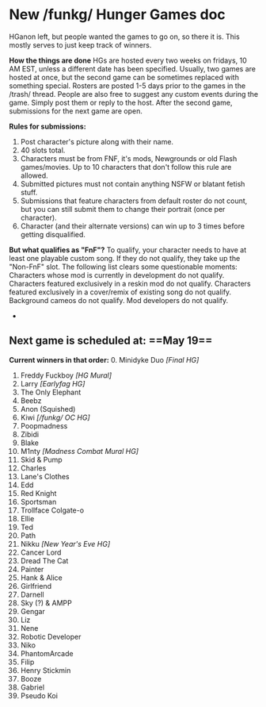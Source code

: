 # New /funkg/ Hunger Games doc
HGanon left, but people wanted the games to go on, so there it is. This mostly serves to just keep track of winners.

**How the things are done**
HGs are hosted every two weeks on fridays, 10 AM EST, unless a different date has been specified.
Usually, two games are hosted at once, but the second game can be sometimes replaced with something special.
Rosters are posted 1-5 days prior to the games in the /trash/ thread.
People are also free to suggest any custom events during the game. Simply post them or reply to the host.
After the second game, submissions for the next game are open.

**Rules for submissions:**
1. Post character's picture along with their name.
2. 40 slots total.
3. Characters must be from FNF, it's mods, Newgrounds or old Flash games/movies. Up to 10 characters that don't follow this rule are allowed.
4. Submitted pictures must not contain anything NSFW or blatant fetish stuff.
5. Submissions that feature characters from default roster do not count, but you can still submit them to change their portrait (once per character).
6. Character (and their alternate versions) can win up to 3 times before getting disqualified.

**But what qualifies as "FnF"?**
To qualify, your character needs to have at least one playable custom song.
If they do not qualify, they take up the "Non-FnF" slot.
The following list clears some questionable moments:
Characters whose mod is currently in development do not qualify.
Characters featured exclusively in a reskin mod do not qualify.
Characters featured exclusively in a cover/remix of existing song do not qualify.
Background cameos do not qualify.
Mod developers do not qualify.

-
**Next game is scheduled at:** ==May 19==
-

**Current winners in that order:**
0.  Minidyke Duo *[Final HG]*
1.  Freddy Fuckboy *[HG Mural]*
2.  Larry *[Earlyfag HG]*
3.  The Only Elephant
4.  Beebz
5.  Anon (Squished)
6.  Kiwi *[/funkg/ OC HG]*
7.  Poopmadness
8.  Zibidi
9.  Blake
10. M1nty *[Madness Combat Mural HG]*
11. Skid & Pump
12. Charles
13. Lane's Clothes
14. Edd
15. Red Knight
16. Sportsman
17. Trollface Colgate-o
18. Ellie
19. Ted
20. Path
21. Nikku *[New Year's Eve HG]*
22. Cancer Lord
23. Dread The Cat
24. Painter
25. Hank & Alice
26. Girlfriend
27. Darnell
28. Sky (?) & AMPP
29. Gengar
30. Liz
31. Nene
32. Robotic Developer
33. Niko
34. PhantomArcade
35. Filip
36. Henry Stickmin
37. Booze
38. Gabriel
39. Pseudo Koi